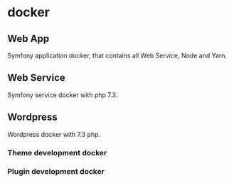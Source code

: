 # docker

## Web App
Symfony application docker, that contains all Web Service, Node and Yarn.

## Web Service

Symfony service docker with php 7.3.

## Wordpress

Wordpress docker with 7.3 php.

### Theme development docker
### Plugin development docker
